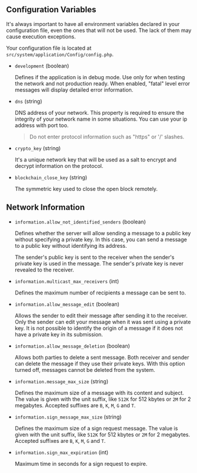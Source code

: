 ## Configuration Variables

It's always important to have all environment variables declared in your configuration file, even the ones that will not be used. The lack of them may cause execution exceptions.

Your configuration file is located at `src/system/application/Config/config.php`.

- `development` (boolean)

   Defines if the application is in debug mode. Use only for when testing the network and not production ready. When enabled, "fatal" level error messages will display detailed error information.

- `dns` (string)

   DNS address of your network. This property is required to ensure the integrity of your network name in some situations. You can use your ip address with port too.
   
   > Do not enter protocol information such as "https" or '/' slashes.

- `crypto_key` (string)

   It's a unique network key that will be used as a salt to encrypt and decrypt information on the protocol.

- `blockchain_close_key` (string)

   The symmetric key used to close the open block remotely.

## Network Information

- `information.allow_not_identified_senders` (boolean)

   Defines whether the server will allow sending a message to a public key without specifying a private key. In this case, you can send a message to a public key without identifying its address.

   The sender's public key is sent to the receiver when the sender's private key is used in the message. The sender's private key is never revealed to the receiver.

- `information.multicast_max_receivers` (int)

   Defines the maximum number of recipients a message can be sent to.

- `information.allow_message_edit` (boolean)

   Allows the sender to edit their message after sending it to the receiver. Only the sender can edit your message when it was sent using a private key. It is not possible to identify the origin of a message if it does not have a private key in its submission.

- `information.allow_message_deletion` (boolean)

   Allows both parties to delete a sent message. Both receiver and sender can delete the message if they use their private keys. With this option turned off, messages cannot be deleted from the system.

- `information.message_max_size` (string)

   Defines the maximum size of a message with its content and subject. The value is given with the unit suffix, like `512K` for 512 kbytes or `2M` for 2 megabytes. Accepted suffixes are `B`, `K`, `M`, `G` and `T`.

- `information.sign_message_max_size` (string)

   Defines the maximum size of a sign request message. The value is given with the unit suffix, like `512K` for 512 kbytes or `2M` for 2 megabytes. Accepted suffixes are `B`, `K`, `M`, `G` and `T`.

- `information.sign_max_expiration` (int)

   Maximum time in seconds for a sign request to expire.